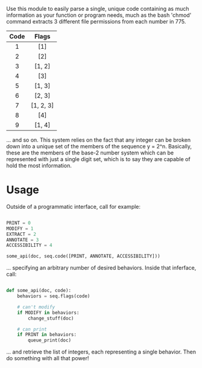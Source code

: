 Use this module to easily parse a single, unique 
code containing as much information as your 
function or program needs, much as the bash 
'chmod' command extracts 3 different file
permissions from each number in 775. 

|     Code      |   Flags     |
|:-------------:|:----------------:|
| 1             |      [1]         |
| 2             |   [2]            |
| 3             |  [1, 2]          |
| 4             |   [3]            |
| 5             |    [1, 3]        |
| 6             |    [2, 3]        |
| 7             |    [1, 2, 3]     |
| 8             |    [4]           |
| 9             |    [1, 4]        |

... and so on. This system relies on the fact that 
any integer can be broken down into a unique set of 
the members of the sequence y = 2^n. Basically, 
these are the members of the base-2 number system
which can be represented with just a single digit set,
which is to say they are capable of hold the most 
information.

Usage
=============

Outside of a programmatic interface, call for example:

```python

PRINT = 0
MODIFY = 1
EXTRACT = 2
ANNOTATE = 3
ACCESSIBILITY = 4

some_api(doc, seq.code([PRINT, ANNOTATE, ACCESSIBILITY]))

```

... specifying an arbitrary number of desired behaviors.
Inside that inferface, call:

```python

def some_api(doc, code):
    behaviors = seq.flags(code)

    # can't modify
    if MODIFY in behaviors:
        change_stuff(doc)

    # can print
    if PRINT in behaviors:
        queue_print(doc)

```

... and retrieve the list of integers, each representing
a single behavior. Then do something with all that power!
